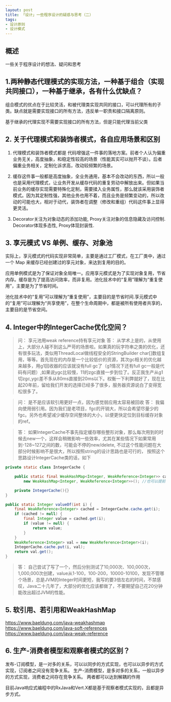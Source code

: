 ```yaml
---
layout: post
title: 「设计」一些程序设计的疑惑与思考（二）
tags: 
- 设计原则
- 设计模式
---
```


## 概述

一些关于程序设计的想法、疑问和思考


<!--more-->

## 1.两种静态代理模式的实现方法，一种基于组合（实现共同接口），一种基于继承，各有什么优缺点？

组合模式的优点在于比较灵活，和被代理类实现共同的接口，可以代理所有的子类。缺点就是需要实现接口的所有方法，违反单一职责和接口隔离原则。

基于继承的代理实现不需要实现接口的所有方法，但是只能代理当前父类

## 2. 关于代理模式和装饰者模式，各自应用场景和区别

1. 代理模式和装饰者模式都是 代码增强这一件事的落地方案。前者个人认为偏重业务无关，高度抽象，和稳定性较高的场景（性能其实可以抛开不谈）。后者偏重业务相关，定制化诉求高，改动较频繁的场景。

2. 缓存这件事一般都是高度抽象，全业务通用，基本不会改动的东西，所以一般也是采用代理模式，让业务开发从缓存代码的重复劳动中解放出来。但如果当前业务的缓存实现需要特殊化定制，需要揉入业务属性，那么就该采用装饰者模式。因为其定制性强，其他业务也用不着，而且业务是频繁变动的，所以改动的可能也大，相对于动代，装饰者在调整（修改和重组）代码这件事上显得更灵活。

3. Decorator关注为对象动态的添加功能, Proxy关注对象的信息隐藏及访问控制.
Decorator体现多态性, Proxy体现封装性.

## 3. 享元模式 VS 单例、缓存、对象池

实际上，享元模式的代码实现非常简单，主要是通过工厂模式，在工厂类中，通过一个 Map 来缓存已经创建过的享元对象，来达到复用的目的。

应用单例模式是为了保证对象全局唯一。应用享元模式是为了实现对象复用，节省内存。缓存是为了提高访问效率，而非复用。池化技术中的“复用”理解为“重复使用”，主要是为了节省时间。

池化技术中的“复用”可以理解为“重复使用”，主要目的是节省时间.享元模式中的“复用”可以理解为“共享使用”，在整个生命周期中，都是被所有使用者共享的，主要目的是节省空间。

## 4. Integer中的IntegerCache优化空间？

> 问： 享元池用weak reference持有享元对象
> 答： 从学术上是的，从使用上，大部分人碰不到这么严苛的场景啦。如果真的玩字符串之类的优化，还有很多玩法，类似用ThreadLocal做线程安全的StringBuilder char[]数组复用，等等。首先现在的内存是一个比较低价的资源，其次gc相关的优化越来越多，用g1回收器的应该就没有full gc了（g1情况下还有full gc一般是代码有问题）,如果说ygc比较慢，11的zgc直接一步到位了。反正我生产从g1切zgc,ygc差不多从80ms直接到20ms以下。权衡一下利弊就好了，现在比起20年前，留给我们开发的选择已经多了很多，服务器资源说白了变得宽松很多了。

> 问： 是不是应该软引用更好一点，因为感觉弱应用太容易被回收
> 答： 我偏向使用弱引用。因为我们是老项目，fgc的开销大，所以会希望尽量少的fgc。另外也希望减少缓存空间整体的大小，以便更快定位到目标缓存对象的ref。

> 答： 如果IntegerCache不事先指定缓存哪些整形对象，那么每次用到的时候去new一个，这样会稍微影响一些效率，尤其在某些情况下如果常用到-128~127之间的数，可能会不停的new/delete, 不过这个性能问题在大部分时候影响不是很大，所以按照string的设计思路也是可行的，
按照这个思路设计IntegerCache类的话，如下

```java 
private static class IntegerCache {

    public static final WeakHashMap<Integer, WeakReference<Integer>> cache = 
        new WeakHashMap<Integer, WeakReference<Integer>>(); //也可以提前分配容量

    private IntegerCache(){}
}

public static Integer valueOf(int i) { 
    final WeakReference<Integer> cached = IntegerCache.cache.get(i);
    if (cached != null) {
        final Integer value = cached.get(i);
        if (value != null) {
            return value;
        }
    }
    WeakReference<Integer> val = new WeakReference<Integer>(i);
    IntegerCache.cache.put(i, val);
    return val.get(); 
}
```

> 答： 自己尝试了写了一个，然后分别测试了10,000次、100,000次，1,000,000次创建，value从1-100，100-200，10000-10100，发现不管哪个场景，总是JVM的Integer时间更短，我写的要3倍左右的时间，不禁感叹，Java二十几年了，大部分的优化应该都做了，不要期望自己花20分钟能改出超过JVM的性能。



## 5. 软引用、若引用和WeakHashMap

https://www.baeldung.com/java-weakhashmap
https://www.baeldung.com/java-soft-references
https://www.baeldung.com/java-weak-reference

## 6. 生产-消费者模型和观察者模式的区别？

发布-订阅模型，是一对多的关系，可以以同步的方式实现，也可以以异步的方式实现，订阅者之间没有竞争关系。
生产-消费模型，是多对多的关系，一般以异步的方式实现，消费者之间存在竞争关系。
两者都可以达到解耦的作用

目前Java响应式编程中的RxJava和Vert.X都是基于观察者模式实现的，且都是异步方式。
